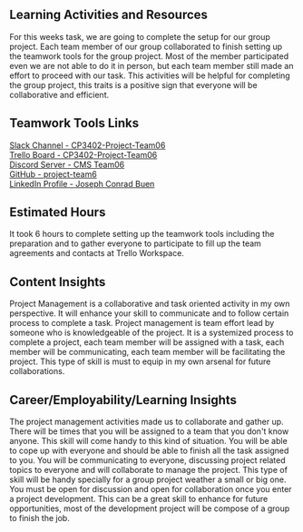 ## Learning Activities and Resources

For this weeks task, we are going to complete the setup for our group project. Each team member of our group collaborated to finish setting up the teamwork tools for the group project. Most of the member participated even we are not able to do it in person, but each team member still made an effort to proceed with our task. This activities will be helpful for completing the group project, this traits is a positive sign that everyone will be collaborative and efficient.

## Teamwork Tools Links

[Slack Channel - CP3402-Project-Team06](https://itatjcu.slack.com/archives/G011K4DHGG6)  
[Trello Board - CP3402-Project-Team06](https://trello.com/b/DFew08gM/team6-assignment)  
[Discord Server - CMS Team06](https://discord.com/channels/1214452626071101440/1214452627929174029)  
[GitHub - project-team6](https://github.com/cp3402-students/project-team6)  
[LinkedIn Profile - Joseph Conrad Buen](https://www.linkedin.com/in/joseph-conrad-buen-349a711b2/)  

## Estimated Hours

It took 6 hours to complete setting up the teamwork tools including the preparation and to gather everyone to participate to fill up the team agreements and contacts at Trello Workspace.

## Content Insights

Project Management is a collaborative and task oriented activity in my own perspective. It will enhance your skill to communicate and to follow certain process to complete a task. Project management is team effort lead by someone who is knowledgeable of the project. It is a systemized process to complete a project, each team member will be assigned with a task, each member will be communicating, each team member will be facilitating the project. This type of skill is must to equip in my own arsenal for future collaborations.

## Career/Employability/Learning Insights

The project management activities made us to collaborate and gather up. There will be times that you will be assigned to a team that you don't know anyone. This skill will come handy to this kind of situation. You will be able to cope up with everyone and should be able to finish all the task assigned to you. You will be communicating to everyone, discussing project related topics to everyone and will collaborate to manage the project. This type of skill will be handy specially for a group project weather a small or big one. You must be open for discussion and open for collaboration once you enter a project development. This can be a great skill to enhance for future opportunities, most of the development project will be compose of a group to finish the job.  